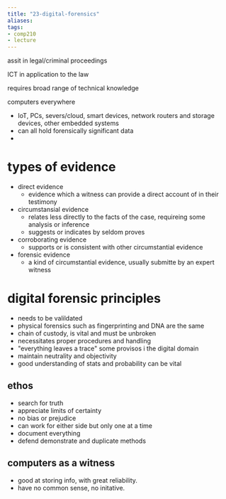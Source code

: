 ```yaml
---
title: "23-digital-forensics"
aliases: 
tags: 
- comp210
- lecture
---
```


assit in legal/criminal proceedings

ICT in application to the law

requires broad range of technical knowledge

computers everywhere
- IoT, PCs, severs/cloud, smart devices, network routers and storage devices, other embedded systems
- can all hold forensically significant data
- 


# types of evidence
- direct evidence
	- evidence which a witness can provide a direct account of in their testimony
- circumstansial evidence
	- relates less directly to the facts of the case, requireing some analysis or inference
	- suggests or indicates by seldom proves
- corroborating evidence
	- supports or is consistent with other circumstantial evidence
- forensic evidence
	- a kind of circumstantial evidence, usually submitte by an expert witness

# digital forensic principles
- needs to be valildated
- physical forensics such as fingerprinting and DNA are the same
- chain of custody, is vital and must be unbroken
- necessitates proper procedures and handling
- "everything leaves a trace" some provisos i the digital domain
- maintain neutrality and objectivity
- good understanding of stats and probability can be vital

## ethos
- search for truth
- appreciate limits of certainty
- no bias or prejudice
- can work for either side but only one at a time
- document everything
- defend demonstrate and duplicate methods

## computers as a witness
- good at storing info, with great reliability.
- have no common sense, no initative.